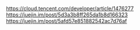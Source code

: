 <https://cloud.tencent.com/developer/article/1476277>
<https://juejin.im/post/5d3a3b8ff265da1b8d166323>
<https://juejin.im/post/5afd57e851882542ac7d76af>
